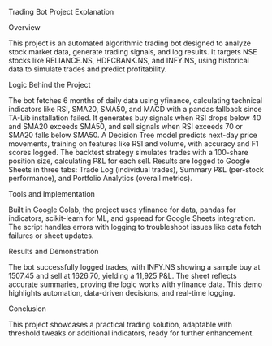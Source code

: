 Trading Bot Project Explanation

Overview

This project is an automated algorithmic trading bot designed to analyze stock market data, generate trading signals, and log results. It targets NSE stocks like RELIANCE.NS, HDFCBANK.NS, and INFY.NS, using historical data to simulate trades and predict profitability.

Logic Behind the Project

The bot fetches 6 months of daily data using yfinance, calculating technical indicators like RSI, SMA20, SMA50, and MACD with a pandas fallback since TA-Lib installation failed.
It generates buy signals when RSI drops below 40 and SMA20 exceeds SMA50, and sell signals when RSI exceeds 70 or SMA20 falls below SMA50.
A Decision Tree model predicts next-day price movements, training on features like RSI and volume, with accuracy and F1 scores logged.
The backtest strategy simulates trades with a 100-share position size, calculating P&L for each sell.
Results are logged to Google Sheets in three tabs: Trade Log (individual trades), Summary P&L (per-stock performance), and Portfolio Analytics (overall metrics).

Tools and Implementation

Built in Google Colab, the project uses yfinance for data, pandas for indicators, scikit-learn for ML, and gspread for Google Sheets integration. The script handles errors with logging to troubleshoot issues like data fetch failures or sheet updates.

Results and Demonstration

The bot successfully logged trades, with INFY.NS showing a sample buy at 1507.45 and sell at 1626.70, yielding a 11,925 P&L. The sheet reflects accurate summaries, proving the logic works with yfinance data. This demo highlights automation, data-driven decisions, and real-time logging.

Conclusion

This project showcases a practical trading solution, adaptable with threshold tweaks or additional indicators, ready for further enhancement.
